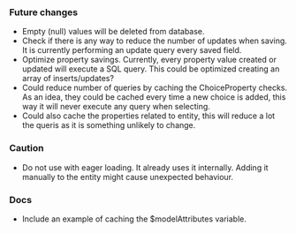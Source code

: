 ### Future changes
 
- Empty (null) values will be deleted from database.
- Check if there is any way to reduce the number of updates when saving. It is currently performing an update query every saved field.
- Optimize property savings. Currently, every property value created or updated will execute a SQL query. This could be optimized creating an array of inserts/updates?
- Could reduce number of queries by caching the ChoiceProperty checks. As an idea, they could be cached every time a new choice is added, this way it will never execute any query when selecting.
- Could also cache the properties related to entity, this will reduce a lot the queris as it is something unlikely to change.

### Caution

- Do not use with eager loading. It already uses it internally. Adding it manually to the entity might cause unexpected behaviour.

### Docs

- Include an example of caching the $modelAttributes variable.